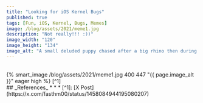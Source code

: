```yaml
---
title: "Looking for iOS Kernel Bugs"
published: true
tags: [Fun, iOS, Kernel, Bugs, Memes]
image: /blog/assets/2021/meme1.jpg
description: "Not really!!! :))"
image_width: "120"
image_height: "134"
image_alt: "A small deluded puppy chased after a big rhino then during the interview afterwards it says: yeah I was on drugs that day"
---
```


<br>
{% smart_image /blog/assets/2021/meme1.jpg 400 447 "{{ page.image_alt }}" eager high %}
[^1]
<br>
## _References_
* * *
[^1]: [X Post](https://x.com/fasthm00/status/1458084944195080207)
